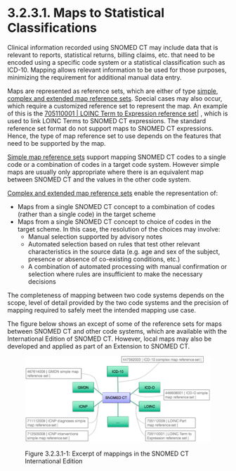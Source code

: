 # 3.2.3.1. Maps to Statistical Classifications

Clinical information recorded using SNOMED CT may include data that is relevant to reports, statistical returns, billing claims, etc. that need to be encoded using a specific code system or a statistical classification such as ICD-10. Mapping allows relevant information to be used for those purposes, minimizing the requirement for additional manual data entry.

Maps are represented as reference sets, which are either of type [simple](https://github.com/IHTSDO/snomedct-refset-guide/blob/main/pages/createpage.action?spaceKey=DOCRELFMT\&title=5.2.9+Simple+Map+Reference+Set), [complex and extended map reference sets](https://confluence.ihtsdotools.org/display/DOCRELFMT/5.2.3.3+Complex+and+Extended+Map+from+SNOMED+CT+Reference+Sets). Special cases may also occur, which require a customized reference set to represent the map. An example of this is the [705110001 | LOINC Term to Expression reference set|](http://snomed.info/id/705110001) , which is used to link LOINC Terms to SNOMED CT expressions. The standard reference set format do not support maps to SNOMED CT expressions. Hence, the type of map reference set to use depends on the features that need to be supported by the map.

[Simple map reference sets](https://github.com/IHTSDO/snomedct-refset-guide/blob/main/pages/createpage.action?spaceKey=DOCRELFMT\&title=5.2.9+Simple+Map+Reference+Set) support mapping SNOMED CT codes to a single code or a combination of codes in a target code system. However simple maps are usually only appropriate where there is an equivalent map between SNOMED CT and the values in the other code system.

[Complex and extended map reference sets](https://confluence.ihtsdotools.org/display/DOCRELFMT/5.2.3.3+Complex+and+Extended+Map+from+SNOMED+CT+Reference+Sets) enable the representation of:

* Maps from a single SNOMED CT concept to a combination of codes (rather than a single code) in the target scheme
* Maps from a single SNOMED CT concept to choice of codes in the target scheme. In this case, the resolution of the choices may involve:
  * Manual selection supported by advisory notes
  * Automated selection based on rules that test other relevant characteristics in the source data (e.g. age and sex of the subject, presence or absence of co-existing conditions, etc.)
  * A combination of automated processing with manual confirmation or selection where rules are insufficient to make the necessary decisions

The completeness of mapping between two code systems depends on the scope, level of detail provided by the two code systems and the precision of mapping required to safely meet the intended mapping use case.

The figure below shows an except of some of the reference sets for maps between SNOMED CT and other code systems, which are available with the International Edition of SNOMED CT. However, local maps may also be developed and applied as part of an Extension to SNOMED CT.

<figure><img src="../../../images/35985625.png" alt=""><figcaption><p>Figure 3.2.3.1-1: Excerpt of mappings in the SNOMED CT International Edition</p></figcaption></figure>

